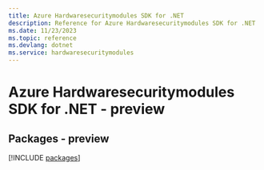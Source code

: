```yaml
---
title: Azure Hardwaresecuritymodules SDK for .NET
description: Reference for Azure Hardwaresecuritymodules SDK for .NET
ms.date: 11/23/2023
ms.topic: reference
ms.devlang: dotnet
ms.service: hardwaresecuritymodules
---
```

# Azure Hardwaresecuritymodules SDK for .NET - preview
## Packages - preview
[!INCLUDE [packages](hardwaresecuritymodules-index.md)]